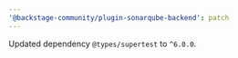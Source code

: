 ```yaml
---
'@backstage-community/plugin-sonarqube-backend': patch
---
```


Updated dependency `@types/supertest` to `^6.0.0`.
